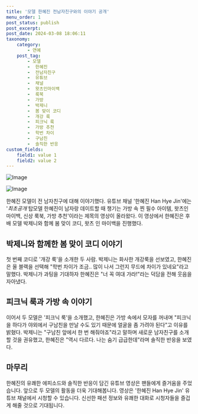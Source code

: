 ```yaml
---
title: '모델 한혜진 전남자친구와의 이야기 공개'
menu_order: 1
post_status: publish
post_excerpt: 
post_date: 2024-03-08 18:06:11
taxonomy:
    category:
        - 연예
    post_tag:
        - 모델
        -  한혜진
        -  전남자친구
        -  유튜브
        -  채널
        -  왓츠인마이백
        -  룩북
        -  가방
        -  박제니
        -  봄 맞이 코디
        -  개강 룩
        -  피크닉 룩
        -  가방 추천
        -  학번 차이
        -  구남친
        -  솔직한 반응
custom_fields:
    field1: value 1
    field2: value 2
---
```


![Image](https://ssl.pstatic.net/mimgnews/image/311/2024/03/08/0001699789_001_20240308112401688.jpg?type=w540)

![Image](https://mimgnews.pstatic.net/image/311/2024/03/08/0001699789_002_20240308112401754.jpg?type=w540)

한혜진 모델이 전 남자친구에 대해 이야기했다. 유튜브 채널 '한혜진 Han Hye Jin'에는 '*최초공개* 탑모델 한혜진이 남자랑 데이트할 때 챙기는 가방 속 찐 필수 아이템, 왓츠인마이백, 신상 룩북, 가방 추천'이라는 제목의 영상이 올라왔다. 이 영상에서 한혜진은 후배 모델 박제니와 함께 봄 맞이 코디, 왓츠 인 마이백을 진행했다.  
## 박제니와 함께한 봄 맞이 코디 이야기
첫 번째 코디로 '개강 룩'을 소개한 두 사람. 박제니는 화사한 개강룩을 선보였고, 한혜진은 올 블랙을 선택해 "학번 차이가 조금.. 많이 나서 그런지 무드에 차이가 있네요"라고 말했다. 박제니가 과팅을 기대하자 한혜진은 "너 꼭 여대 가라!"라는 덕담을 전해 웃음을 자아냈다.  
## 피크닉 룩과 가방 속 이야기
이어서 두 모델은 '피크닉 룩'을 소개했고, 한혜진은 가방 속에서 모자를 꺼내며 "피크닉을 하다가 야외에서 구남친을 만날 수도 있기 때문에 얼굴을 좀 가려야 된다"고 이유를 밝혔다. 박제니는 "구남친 앞에서 한 번 해줘야죠"라고 말하며 새로운 남자친구를 소개할 것을 권유했고, 한혜진은 "역시 다르다. 나는 숨기 급급한데"라며 솔직한 반응을 보였다.
## 마무리
한혜진의 유쾌한 에피소드와 솔직한 반응이 담긴 유튜브 영상은 팬들에게 즐거움을 주었습니다. 앞으로 두 모델의 활동을 더욱 기대해봅니다. 영상은 '한혜진 Han Hye Jin' 유튜브 채널에서 시청할 수 있습니다. 신선한 패션 정보와 유쾌한 대화로 시청자들을 즐겁게 해줄 것으로 기대됩니다.
